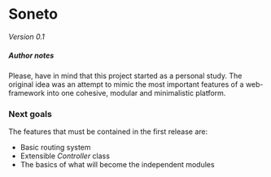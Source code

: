 # Soneto
*Version 0.1*

##### Author notes
Please, have in mind that this project started as a personal study.
The original idea was an attempt to mimic the most important features of a web-framework into one cohesive, modular and minimalistic platform.

### Next goals
The features that must be contained in the first release are:
- Basic routing system
- Extensible *Controller* class
- The basics of what will become the independent modules
